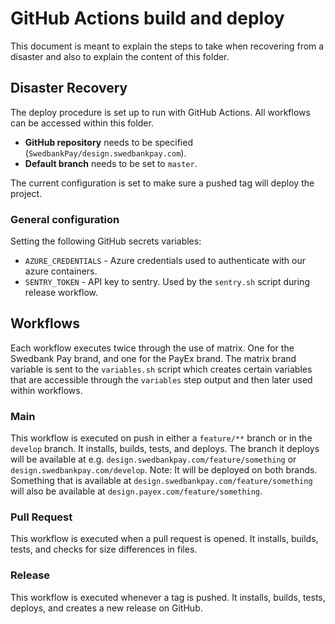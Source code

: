 # GitHub Actions build and deploy

This document is meant to explain the steps to take when recovering from a disaster and also to explain the content of this folder.

## Disaster Recovery

The deploy procedure is set up to run with GitHub Actions. All workflows can be accessed within this folder.

* __GitHub repository__ needs to be specified (`SwedbankPay/design.swedbankpay.com`).
* __Default branch__ needs to be set to `master`.

The current configuration is set to make sure a pushed tag will deploy the project.

### General configuration

Setting the following GitHub secrets variables:

* `AZURE_CREDENTIALS` - Azure credentials used to authenticate with our azure containers.
* `SENTRY_TOKEN` - API key to sentry. Used by the `sentry.sh` script during release workflow.

## Workflows

Each workflow executes twice through the use of matrix. One for the Swedbank Pay brand, and one for the PayEx brand. 
The matrix brand variable is sent to the `variables.sh` script which creates certain variables that are accessible through the `variables` step output and then later used within workflows.

### Main

This workflow is executed on push in either a `feature/**` branch or in the `develop` branch. It installs, builds, tests, and deploys. The branch it deploys will be available at e.g. `design.swedbankpay.com/feature/something` or `design.swedbankpay.com/develop`.
Note: It will be deployed on both brands. Something that is available at `design.swedbankpay.com/feature/something` will also be available at `design.payex.com/feature/something`.

### Pull Request

This workflow is executed when a pull request is opened. It installs, builds, tests, and checks for size differences in files.

### Release

This workflow is executed whenever a tag is pushed. It installs, builds, tests, deploys, and creates a new release on GitHub.
